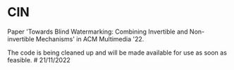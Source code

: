 # CIN
Paper 'Towards Blind Watermarking: Combining Invertible and Non-invertible Mechanisms' in ACM Multimedia '22.


The code is being cleaned up and will be made available for use as soon as feasible. # 21/11/2022
